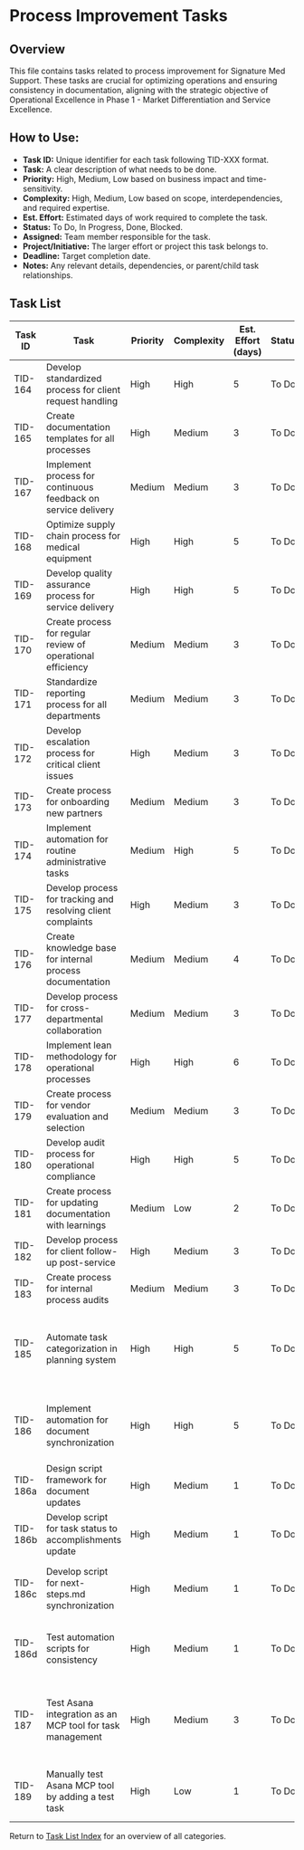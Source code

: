 <!-- Task list for Process Improvement, focusing on enhancing operations and documentation for Signature Med Support. Last updated: 2025-05-18 -->

# Process Improvement Tasks

## Overview
This file contains tasks related to process improvement for Signature Med Support. These tasks are crucial for optimizing operations and ensuring consistency in documentation, aligning with the strategic objective of Operational Excellence in Phase 1 - Market Differentiation and Service Excellence.

## How to Use:
- **Task ID:** Unique identifier for each task following TID-XXX format.
- **Task:** A clear description of what needs to be done.
- **Priority:** High, Medium, Low based on business impact and time-sensitivity.
- **Complexity:** High, Medium, Low based on scope, interdependencies, and required expertise.
- **Est. Effort:** Estimated days of work required to complete the task.
- **Status:** To Do, In Progress, Done, Blocked.
- **Assigned:** Team member responsible for the task.
- **Project/Initiative:** The larger effort or project this task belongs to.
- **Deadline:** Target completion date.
- **Notes:** Any relevant details, dependencies, or parent/child task relationships.

## Task List
| Task ID | Task | Priority | Complexity | Est. Effort (days) | Status | Assigned | Project/Initiative | Deadline | Notes | Dependencies |
|---------|------|----------|------------|-------------------|--------|----------|-------------------|----------|-------|--------------|
| TID-164 | Develop standardized process for client request handling | High | High | 5 | To Do | Operations | Process Standardization | 2025-05-30 | Ensure consistent and efficient response to client needs. | |
| TID-165 | Create documentation templates for all processes | High | Medium | 3 | To Do | Operations | Documentation | 2025-05-28 | Standardize format for SOPs and process guides. | |
| TID-167 | Implement process for continuous feedback on service delivery | Medium | Medium | 3 | To Do | Operations | Feedback Loop | 2025-06-03 | Establish mechanism for client and staff feedback. | |
| TID-168 | Optimize supply chain process for medical equipment | High | High | 5 | To Do | Operations | Supply Chain | 2025-06-01 | Reduce lead times and ensure availability. | |
| TID-169 | Develop quality assurance process for service delivery | High | High | 5 | To Do | Operations/Medical | Quality Assurance | 2025-06-05 | Ensure consistent high-quality service across all touchpoints. | |
| TID-170 | Create process for regular review of operational efficiency | Medium | Medium | 3 | To Do | Operations | Efficiency Review | 2025-06-08 | Schedule monthly reviews to identify bottlenecks. | |
| TID-171 | Standardize reporting process for all departments | Medium | Medium | 3 | To Do | Operations | Reporting | 2025-06-10 | Ensure consistent and actionable reporting formats. | |
| TID-172 | Develop escalation process for critical client issues | High | Medium | 3 | To Do | Operations | Issue Escalation | 2025-05-29 | Define clear steps for rapid resolution of urgent issues. | |
| TID-173 | Create process for onboarding new partners | Medium | Medium | 3 | To Do | Operations/Business Dev | Partner Onboarding | 2025-06-12 | Ensure smooth integration into service network. | |
| TID-174 | Implement automation for routine administrative tasks | Medium | High | 5 | To Do | IT/Operations | Automation | 2025-06-15 | Identify and automate repetitive processes. | |
| TID-175 | Develop process for tracking and resolving client complaints | High | Medium | 3 | To Do | Client Services | Complaint Resolution | 2025-05-31 | Ensure timely and satisfactory resolution. | |
| TID-176 | Create knowledge base for internal process documentation | Medium | Medium | 4 | To Do | Operations/IT | Knowledge Management | 2025-06-18 | Centralize process information for staff reference. | |
| TID-177 | Develop process for cross-departmental collaboration | Medium | Medium | 3 | To Do | Operations/HR | Collaboration | 2025-06-20 | Define workflows for inter-departmental projects. | |
| TID-178 | Implement lean methodology for operational processes | High | High | 6 | To Do | Operations | Lean Implementation | 2025-06-25 | Focus on eliminating waste and improving efficiency. | |
| TID-179 | Create process for vendor evaluation and selection | Medium | Medium | 3 | To Do | Operations | Vendor Management | 2025-06-22 | Ensure quality and reliability in vendor partnerships. | |
| TID-180 | Develop audit process for operational compliance | High | High | 5 | To Do | Operations/Legal | Compliance Audit | 2025-06-07 | Ensure adherence to internal and external standards. | |
| TID-181 | Create process for updating documentation with learnings | Medium | Low | 2 | To Do | Operations | Documentation Update | 2025-06-14 | Incorporate insights from learnings.md into processes. | |
| TID-182 | Develop process for client follow-up post-service | High | Medium | 3 | To Do | Client Services | Client Follow-up | 2025-06-09 | Ensure client satisfaction and gather feedback. | |
| TID-183 | Create process for internal process audits | Medium | Medium | 3 | To Do | Operations | Internal Audit | 2025-06-17 | Schedule quarterly audits to ensure process adherence. | |
| TID-185 | Automate task categorization in planning system | High | High | 5 | To Do | IT | System Automation | 2025-06-20 | Implement automation for task categorization as suggested in system-optimization-summary.md. | |
| TID-186 | Implement automation for document synchronization | High | High | 5 | To Do | IT | System Optimization | 2025-06-25 | Develop scripts to automatically update related documents when changes occur, ensuring consistency across planning files. | Depends on TID-185 |
| TID-186a | Design script framework for document updates | High | Medium | 1 | To Do | IT | System Optimization | 2025-06-21 | Outline script logic for detecting changes and updating related files. | Sub-task of TID-186 |
| TID-186b | Develop script for task status to accomplishments update | High | Medium | 1 | To Do | IT | System Optimization | 2025-06-22 | Automate moving completed tasks to accomplishments.md. | Sub-task of TID-186, Depends on TID-186a |
| TID-186c | Develop script for next-steps.md synchronization | High | Medium | 1 | To Do | IT | System Optimization | 2025-06-23 | Ensure next-steps.md reflects current priorities based on task updates. | Sub-task of TID-186, Depends on TID-186a |
| TID-186d | Test automation scripts for consistency | High | Medium | 1 | To Do | IT | System Optimization | 2025-06-24 | Run tests to ensure scripts maintain document integrity. | Sub-task of TID-186, Depends on TID-186b and TID-186c |
| TID-187 | Test Asana integration as an MCP tool for task management | High | Medium | 3 | To Do | IT | System Integration | 2025-06-28 | Explore and test Asana for syncing with categorized task files and automating updates to improve planning system efficiency. | Depends on TID-186 |
| TID-189 | Manually test Asana MCP tool by adding a test task | High | Low | 1 | To Do | IT | System Integration | 2025-05-20 | Use the running mcp-remote proxy and client to add a test task in Asana to verify functionality. | Depends on TID-187 |

Return to [Task List Index](tasks.md) for an overview of all categories. 